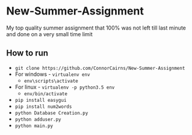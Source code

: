 # New-Summer-Assignment

My top quality summer assignment that 100% was not left till last minute and done on a very small time limit

## How to run

* `git clone https://github.com/ConnorCairns/New-Summer-Assignment`
* For windows - `virtualenv env`
  * `env\scripts\activate`
* For linux - `virtualenv -p python3.5 env`
  * `env/bin/activate`
* `pip install easygui`
* `pip install num2words`
* `python Database Creation.py`
* `python adduser.py`
* `python main.py`



